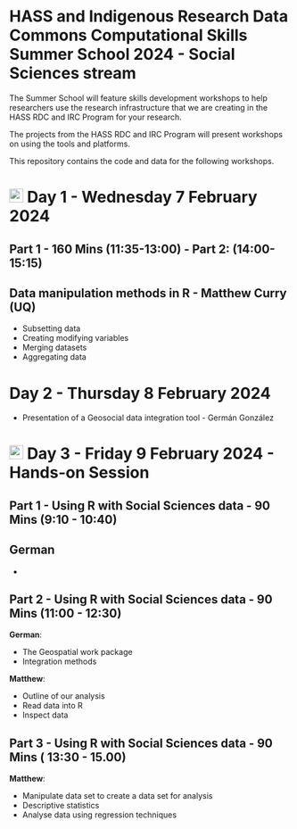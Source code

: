 # HASS and Indigenous Research Data Commons Computational Skills Summer School 2024 - Social Sciences stream

The Summer School will feature skills development workshops to help researchers use the research infrastructure that we are creating in the HASS RDC and IRC Program for your research.

The projects from the HASS RDC and IRC Program will present workshops on using the tools and platforms.

This repository contains the code and data for the following workshops.

# <img src="https://upload.wikimedia.org/wikipedia/commons/thumb/1/1b/R_logo.svg/1448px-R_logo.svg.png?20240131042527" width="25"> Day 1 - Wednesday 7 February 2024

## Part 1 - 160 Mins (11:35-13:00) - Part 2: (14:00-15:15)
 
##   Data manipulation methods in R - Matthew Curry (UQ) 
 - Subsetting data
 - Creating modifying variables
 - Merging datasets
 - Aggregating data


# Day 2 - Thursday 8 February 2024 
- Presentation of a Geosocial data integration tool - Germán González 


# <img src="https://user-images.githubusercontent.com/106126121/176368502-232bee90-accb-4356-bc79-8fc57ed86604.png" width="25"> Day 3 - Friday 9 February 2024 - Hands-on Session

## Part 1 - Using R with Social Sciences data - 90 Mins (9:10 - 10:40) 
**German**
- 
-

## Part 2 - Using R with Social Sciences data - 90 Mins (11:00 - 12:30) 
**German**: 
- The Geospatial work package
- Integration methods

**Matthew**: 
- Outline of our analysis
- Read data into R
- Inspect data

## Part 3 - Using R with Social Sciences data - 90 Mins ( 13:30 - 15.00) 
**Matthew**: 
- Manipulate data set to create a data set for analysis
- Descriptive statistics
- Analyse data using regression techniques



